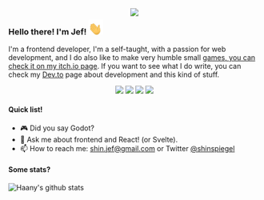 <img align="right" src="https://raw.githubusercontent.com/shinspiegel/shinspiegel/master/sideimage.png" width="260px" />

### Hello there! I'm Jef! <img height="30" width="30" src="https://github.com/AtosNeves/AtosNeves/blob/main/tenor.gif" />

I'm a frontend developer, I'm a self-taught, with a passion for web development, and I do also like to make very humble small [games, you can check it on my itch.io page](https://shinspiegel.itch.io/). If you want to see what I do write, you can check my [Dev.to](https://dev.to/shinspiegel) page about development and this kind of stuff.

<p align="center">
<a href= "https://www.linkedin.com/in/jeferson-leite-borges-9a4bb832/"><img src="https://img.icons8.com/material-outlined/1x/ffffff/linkedin.png"/></a>
<a href= "https://dev.to/shinspiegel"><img src="https://img.icons8.com/windows/1x/ffffff/dev.png"/></a>
<a href= "https://twitter.com/shinspiegel"><img src="https://img.icons8.com/ios-glyphs/1x/ffffff/twitter.png"/></a>
<a href= "mailto:shin.jef@gmail.com"><img src="https://img.icons8.com/material-outlined/1x/ffffff/new-post.png"/></a>
</p>

#### Quick list!

- 🎮 Did you say Godot?
- 💬 Ask me about frontend and React! (or Svelte).
- 📫 How to reach me: shin.jef@gmail.com or Twitter [@shinspiegel](https://twitter.com/shinspiegel)

#### Some stats?

![Haany's github stats](https://github-readme-stats.vercel.app/api?username=shinspiegel&show_icons=true&hide=[%22issues%22]&theme=dark)
